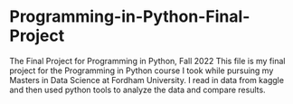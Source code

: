 # Programming-in-Python-Final-Project
The Final Project for Programming in Python, Fall 2022
This file is my final project for the Programming in Python course I took while pursuing my Masters in Data Science at Fordham University. 
I read in data from kaggle and then used python tools to analyze the data and compare results. 
